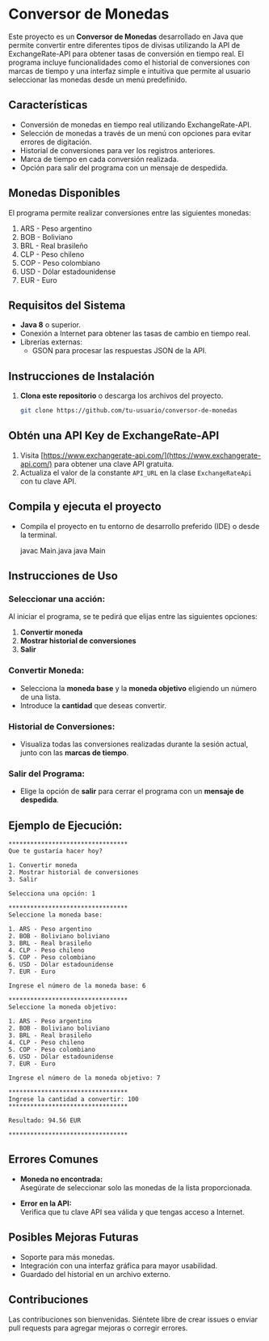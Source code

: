 # Conversor de Monedas

Este proyecto es un **Conversor de Monedas** desarrollado en Java que permite convertir entre diferentes tipos de divisas utilizando la API de ExchangeRate-API para obtener tasas de conversión en tiempo real. El programa incluye funcionalidades como el historial de conversiones con marcas de tiempo y una interfaz simple e intuitiva que permite al usuario seleccionar las monedas desde un menú predefinido.

## Características

- Conversión de monedas en tiempo real utilizando ExchangeRate-API.
- Selección de monedas a través de un menú con opciones para evitar errores de digitación.
- Historial de conversiones para ver los registros anteriores.
- Marca de tiempo en cada conversión realizada.
- Opción para salir del programa con un mensaje de despedida.

## Monedas Disponibles

El programa permite realizar conversiones entre las siguientes monedas:

1. ARS - Peso argentino
2. BOB - Boliviano
3. BRL - Real brasileño
4. CLP - Peso chileno
5. COP - Peso colombiano
6. USD - Dólar estadounidense
7. EUR - Euro

## Requisitos del Sistema

- **Java 8** o superior.
- Conexión a Internet para obtener las tasas de cambio en tiempo real.
- Librerías externas:
    - GSON para procesar las respuestas JSON de la API.

## Instrucciones de Instalación

1. **Clona este repositorio** o descarga los archivos del proyecto.
   ```bash
   git clone https://github.com/tu-usuario/conversor-de-monedas

## Obtén una API Key de ExchangeRate-API

1. Visita [https://www.exchangerate-api.com/](https://www.exchangerate-api.com/) para obtener una clave API gratuita.
2. Actualiza el valor de la constante `API_URL` en la clase `ExchangeRateApi` con tu clave API.

## Compila y ejecuta el proyecto

- Compila el proyecto en tu entorno de desarrollo preferido (IDE) o desde la terminal.


    javac Main.java
    java Main


## Instrucciones de Uso

### Seleccionar una acción:
Al iniciar el programa, se te pedirá que elijas entre las siguientes opciones:

1. **Convertir moneda**
2. **Mostrar historial de conversiones**
3. **Salir**

### Convertir Moneda:
- Selecciona la **moneda base** y la **moneda objetivo** eligiendo un número de una lista.
- Introduce la **cantidad** que deseas convertir.

### Historial de Conversiones:
- Visualiza todas las conversiones realizadas durante la sesión actual, junto con las **marcas de tiempo**.

### Salir del Programa:
- Elige la opción de **salir** para cerrar el programa con un **mensaje de despedida**.

## Ejemplo de Ejecución:

```plaintext
*********************************
Que te gustaría hacer hoy?

1. Convertir moneda
2. Mostrar historial de conversiones
3. Salir

Selecciona una opción: 1

*********************************
Seleccione la moneda base:

1. ARS - Peso argentino
2. BOB - Boliviano boliviano
3. BRL - Real brasileño
4. CLP - Peso chileno
5. COP - Peso colombiano
6. USD - Dólar estadounidense
7. EUR - Euro

Ingrese el número de la moneda base: 6

*********************************
Seleccione la moneda objetivo:

1. ARS - Peso argentino
2. BOB - Boliviano boliviano
3. BRL - Real brasileño
4. CLP - Peso chileno
5. COP - Peso colombiano
6. USD - Dólar estadounidense
7. EUR - Euro

Ingrese el número de la moneda objetivo: 7

*********************************
Ingrese la cantidad a convertir: 100
*********************************

Resultado: 94.56 EUR

*********************************

```
## Errores Comunes

- **Moneda no encontrada:**  
  Asegúrate de seleccionar solo las monedas de la lista proporcionada.

- **Error en la API:**  
  Verifica que tu clave API sea válida y que tengas acceso a Internet.

## Posibles Mejoras Futuras

- Soporte para más monedas.
- Integración con una interfaz gráfica para mayor usabilidad.
- Guardado del historial en un archivo externo.

## Contribuciones

Las contribuciones son bienvenidas. Siéntete libre de crear issues o enviar pull requests para agregar mejoras o corregir errores.
